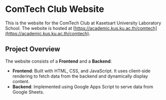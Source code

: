 # ComTech Club Website

This is the website for the ComTech Club at Kasetsart University Laboratory School. The website is hosted at [https://academic.kus.ku.ac.th/comtech](https://academic.kus.ku.ac.th/comtech).

## Project Overview

The website consists of a **Frontend** and a **Backend**:

- **Frontend**: Built with HTML, CSS, and JavaScript. It uses client-side rendering to fetch data from the backend and dynamically display content.
- **Backend**: Implemented using Google Apps Script to serve data from Google Sheets.
